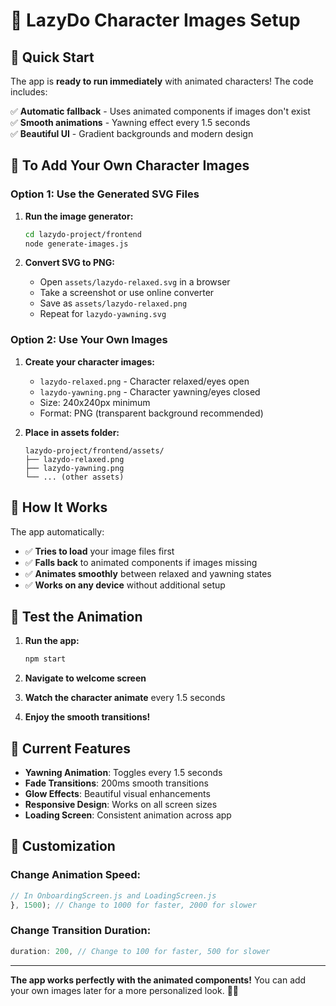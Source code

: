 # 🦥 LazyDo Character Images Setup

## 🚀 **Quick Start**

The app is **ready to run immediately** with animated characters! The code includes:

✅ **Automatic fallback** - Uses animated components if images don't exist  
✅ **Smooth animations** - Yawning effect every 1.5 seconds  
✅ **Beautiful UI** - Gradient backgrounds and modern design  

## 📸 **To Add Your Own Character Images**

### **Option 1: Use the Generated SVG Files**

1. **Run the image generator:**
   ```bash
   cd lazydo-project/frontend
   node generate-images.js
   ```

2. **Convert SVG to PNG:**
   - Open `assets/lazydo-relaxed.svg` in a browser
   - Take a screenshot or use online converter
   - Save as `assets/lazydo-relaxed.png`
   - Repeat for `lazydo-yawning.svg`

### **Option 2: Use Your Own Images**

1. **Create your character images:**
   - `lazydo-relaxed.png` - Character relaxed/eyes open
   - `lazydo-yawning.png` - Character yawning/eyes closed
   - Size: 240x240px minimum
   - Format: PNG (transparent background recommended)

2. **Place in assets folder:**
   ```
   lazydo-project/frontend/assets/
   ├── lazydo-relaxed.png
   ├── lazydo-yawning.png
   └── ... (other assets)
   ```

## 🎯 **How It Works**

The app automatically:
- ✅ **Tries to load** your image files first
- ✅ **Falls back** to animated components if images missing
- ✅ **Animates smoothly** between relaxed and yawning states
- ✅ **Works on any device** without additional setup

## 📱 **Test the Animation**

1. **Run the app:**
   ```bash
   npm start
   ```

2. **Navigate to welcome screen**
3. **Watch the character animate** every 1.5 seconds
4. **Enjoy the smooth transitions!**

## 🎨 **Current Features**

- **Yawning Animation**: Toggles every 1.5 seconds
- **Fade Transitions**: 200ms smooth transitions
- **Glow Effects**: Beautiful visual enhancements
- **Responsive Design**: Works on all screen sizes
- **Loading Screen**: Consistent animation across app

## 🔧 **Customization**

### **Change Animation Speed:**
```javascript
// In OnboardingScreen.js and LoadingScreen.js
}, 1500); // Change to 1000 for faster, 2000 for slower
```

### **Change Transition Duration:**
```javascript
duration: 200, // Change to 100 for faster, 500 for slower
```

---

**The app works perfectly with the animated components!** You can add your own images later for a more personalized look. 🦥✨ 